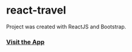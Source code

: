 # react-travel
Project was created with ReactJS and Bootstrap. </br>
[<h3>Visit the App</h3>](https://kaungwintshein.github.io/react-travel/)
